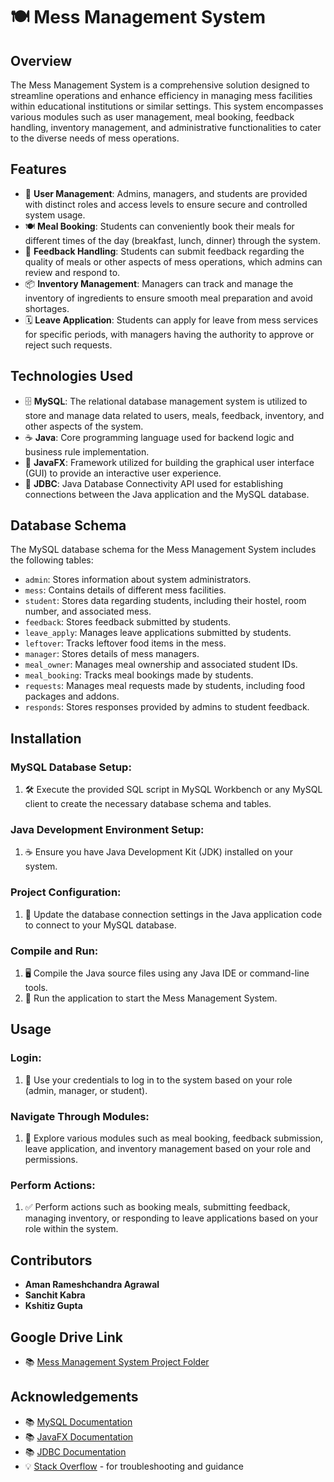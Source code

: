 # 🍽️ Mess Management System

## Overview
The Mess Management System is a comprehensive solution designed to streamline operations and enhance efficiency in managing mess facilities within educational institutions or similar settings. This system encompasses various modules such as user management, meal booking, feedback handling, inventory management, and administrative functionalities to cater to the diverse needs of mess operations.

## Features
- 👥 **User Management**: Admins, managers, and students are provided with distinct roles and access levels to ensure secure and controlled system usage.
- 🍽️ **Meal Booking**: Students can conveniently book their meals for different times of the day (breakfast, lunch, dinner) through the system.
- 📝 **Feedback Handling**: Students can submit feedback regarding the quality of meals or other aspects of mess operations, which admins can review and respond to.
- 📦 **Inventory Management**: Managers can track and manage the inventory of ingredients to ensure smooth meal preparation and avoid shortages.
- 🗓️ **Leave Application**: Students can apply for leave from mess services for specific periods, with managers having the authority to approve or reject such requests.

## Technologies Used
- 🗄️ **MySQL**: The relational database management system is utilized to store and manage data related to users, meals, feedback, inventory, and other aspects of the system.
- ☕ **Java**: Core programming language used for backend logic and business rule implementation.
- 🎨 **JavaFX**: Framework utilized for building the graphical user interface (GUI) to provide an interactive user experience.
- 🔗 **JDBC**: Java Database Connectivity API used for establishing connections between the Java application and the MySQL database.

## Database Schema
The MySQL database schema for the Mess Management System includes the following tables:
- `admin`: Stores information about system administrators.
- `mess`: Contains details of different mess facilities.
- `student`: Stores data regarding students, including their hostel, room number, and associated mess.
- `feedback`: Stores feedback submitted by students.
- `leave_apply`: Manages leave applications submitted by students.
- `leftover`: Tracks leftover food items in the mess.
- `manager`: Stores details of mess managers.
- `meal_owner`: Manages meal ownership and associated student IDs.
- `meal_booking`: Tracks meal bookings made by students.
- `requests`: Manages meal requests made by students, including food packages and addons.
- `responds`: Stores responses provided by admins to student feedback.

## Installation

### MySQL Database Setup:
1. 🛠️ Execute the provided SQL script in MySQL Workbench or any MySQL client to create the necessary database schema and tables.

### Java Development Environment Setup:
1. ☕ Ensure you have Java Development Kit (JDK) installed on your system.

### Project Configuration:
1. 🔧 Update the database connection settings in the Java application code to connect to your MySQL database.

### Compile and Run:
1. 🖥️ Compile the Java source files using any Java IDE or command-line tools.
2. 🚀 Run the application to start the Mess Management System.

## Usage

### Login:
1. 🔑 Use your credentials to log in to the system based on your role (admin, manager, or student).

### Navigate Through Modules:
1. 📂 Explore various modules such as meal booking, feedback submission, leave application, and inventory management based on your role and permissions.

### Perform Actions:
1. ✅ Perform actions such as booking meals, submitting feedback, managing inventory, or responding to leave applications based on your role within the system.

## Contributors
- **Aman Rameshchandra Agrawal**
- **Sanchit Kabra**
- **Kshitiz Gupta**
## Google Drive Link
- 📚 [Mess Management System Project Folder]((https://drive.google.com/drive/folders/1yFEVyEvQB_KlAqes5mDR8Z1uqBuoQY-J?usp=drive_link))
## Acknowledgements
- 📚 [MySQL Documentation](https://dev.mysql.com/doc/)
- 📚 [JavaFX Documentation](https://openjfx.io/)
- 📚 [JDBC Documentation](https://docs.oracle.com/javase/8/docs/technotes/guides/jdbc/)
- 💡 [Stack Overflow](https://stackoverflow.com/) - for troubleshooting and guidance
